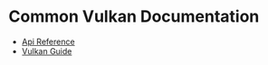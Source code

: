 
# Common Vulkan Documentation

* [Api Reference](https://hectarea1996.github.io/common-vulkan/api/index.html)
* [Vulkan Guide](https://hectarea1996.github.io/common-vulkan/guide/index.html)
